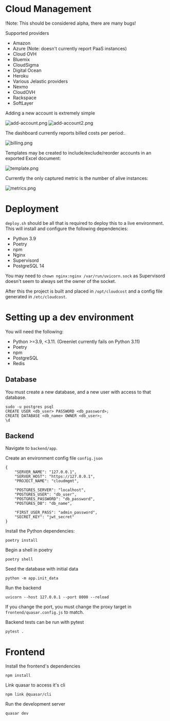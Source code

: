 # Cloud Management
!Note: This should be considered alpha, there are many bugs!

Supported providers
* Amazon
* Azure (Note: doesn't currently report PaaS instances)
* Cloud OVH
* Bluemix
* CloudSigma
* Digital Ocean
* Heroku
* Various Jelastic providers
* Nexmo
* CloudOVH
* Rackspace
* SoftLayer

Adding a new account is extremely simple

![add-account.png](img/add-account.png)
![add-account2.png](img/add-account2.png)

The dashboard currently reports billed costs per period:.

![billing.png](img/billing.png)

Templates may be created to include/exclude/reorder accounts in an exported Excel document:

![template.png](img/template.png)

Currently the only captured metric is the number of alive instances:

![metrics.png](img/metrics.png)

# Deployment
`deploy.sh` should be all that is required to deploy this to a live environment. This will install and configure the following dependencies:
* Python 3.9
* Poetry
* npm
* Nginx
* Supervisord
* PostgreSQL 14

You may need to `chown nginx:nginx /var/run/uvicorn.sock` as Supervisord doesn't seem to always set the owner of the socket.

After this the project is built and placed in `/opt/cloudcost` and a config file generated in `/etc/cloudcost`.

# Setting up a dev environment
You will need the following:
* Python >=3.9, <3.11. (Greenlet currently fails on Python 3.11)
* Poetry
* npm
* PostgreSQL
* Redis

## Database
You must create a new database, and a new user with access to that database.
```
sudo -u postgres psql
CREATE USER <db_user> PASSWORD <db_password>;
CREATE DATABASE <db_name> OWNER <db_user>;
\d
```

## Backend
Navigate to `backend/app`.

Create an environment config file `config.json`
```
{
    "SERVER_NAME": "127.0.0.1",
    "SERVER_HOST": "https://127.0.0.1",
    "PROJECT_NAME": "cloudmgmt",

    "POSTGRES_SERVER": "localhost",
    "POSTGRES_USER": "db_user",
    "POSTGRES_PASSWORD": "db_password",
    "POSTGRES_DB": "db_name",

    "FIRST_USER_PASS": "admin_password",
    "SECRET_KEY": "jwt_secret"
}
```

Install the Python dependencies:
```
poetry install
```

Begin a shell in poetry
```
poetry shell
```

Seed the database with initial data
```
python -m app.init_data
```

Run the backend
```
uvicorn --host 127.0.0.1 --port 8000 --reload
```
If you change the port, you must change the proxy target in `frontend/quasar.config.js` to match.

Backend tests can be run with pytest
```
pytest .
```

# Frontend
Install the frontend's dependencies
```
npm install
```

Link quasar to access it's cli
```
npm link @quasar/cli
```

Run the development server
```
quasar dev
```